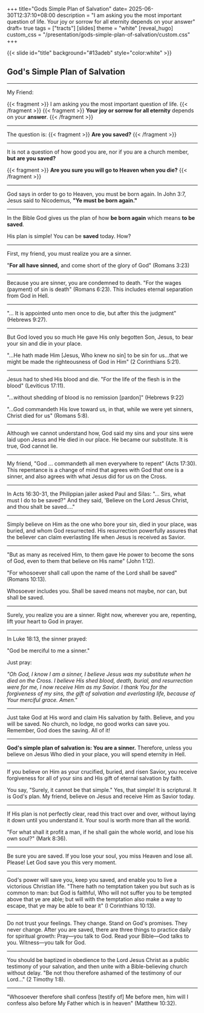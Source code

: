 +++
title="Gods Simple Plan of Salvation"
date= 2025-06-30T12:37:10+08:00
description = "I am asking you the most important question of life. Your joy or sorrow for all eternity depends on your answer"
draft= true
tags = ["tracts"]
[slides]
  theme = "white"
[reveal_hugo]
  custom_css = "/presentation/gods-simple-plan-of-salvation/custom.css"
+++

{{< slide id="title" background="#13adeb" style="color:white" >}}

## God's Simple Plan of Salvation


---


My Friend: 

{{< fragment >}}
I am asking you the most important question of life.
{{< /fragment >}}
{{< fragment >}}
**Your joy or sorrow for all eternity** depends on your **answer**.
{{< /fragment >}}

---

The question is:
{{< fragment >}}
<b>Are you saved?</b>
{{< /fragment >}}

---

It is not a question of how good you are,
nor if you are a church member, **but are you saved?** 

{{< fragment >}}
**Are you sure you will go to Heaven when you die?**
{{< /fragment >}}

---

God says in order to go to Heaven, you must be born again. In John 3:7, Jesus said to Nicodemus, <b class="redtext">"Ye must be born again."</b>

---

In the Bible God gives us the plan of how **be born again** which means **to be saved**. 

His plan is simple! You can be **saved** today. How?

---

First, my friend, you must realize you are a sinner. 

<span class="redtext">"**For all have sinned,** and come short of the glory of God"</span> (Romans 3:23)

---

Because you are sinner, you are condemned to death. "For the wages (payment) of sin is death" (Romans 6:23). This includes eternal separation from God in Hell.

---

"... It is appointed unto men once to die, but after this the judgment" (Hebrews 9:27).

---

But God loved you so much He gave His only begotten Son, Jesus, to bear your sin and die in your place. 

"...He hath made Him [Jesus, Who knew no sin] to be sin for us...that we might be made the righteousness of God in Him" (2 Corinthians 5:21).

---

Jesus had to shed His blood and die. "For the life of the flesh is in the blood" (Leviticus 17:11). 

"...without shedding of blood is no remission [pardon]" (Hebrews 9:22)


"...God commandeth His love toward us, in that, while we were yet sinners, Christ died for us" (Romans 5:8).

---

Although we cannot understand how, God said my sins and your sins were laid upon Jesus and He died in our place. He became our substitute. It is true, God cannot lie.

---

My friend, "God ... commandeth all men everywhere to repent" (Acts 17:30). This repentance is a change of mind that agrees with God that one is a sinner, and also agrees with what Jesus did for us on the Cross.

---

In Acts 16:30-31, the Philippian jailer asked Paul and Silas: "... Sirs, what must I do to be saved?" And they said, 'Believe on the Lord Jesus Christ, and thou shalt be saved...."

---

Simply believe on Him as the one who bore your sin, died in your place, was buried, and whom God resurrected. His resurrection powerfully assures that the believer can claim everlasting life when Jesus is received as Savior.

---

"But as many as received Him, to them gave He power to become the sons of God, even to them that believe on His name" (John 1:12).

"For whosoever shall call upon the name of the Lord shall be saved" (Romans 10:13).

Whosoever includes you. Shall be saved means not maybe, nor can, but shall be saved.

---

Surely, you realize you are a sinner. Right now, wherever you are, repenting, lift your heart to God in prayer.

---

In Luke 18:13, the sinner prayed: 

"God be merciful to me a sinner." 

Just pray: 

*"Oh God, I know I am a sinner, I believe Jesus was my substitute when he died on the Cross. I believe His shed blood, death, burial, and resurrection were for me, I now receive Him as my Savior. I thank You for the forgiveness of my sins, the gift of salvation and everlasting life, because of Your merciful grace. Amen."*

---

Just take God at His word and claim His salvation by faith. Believe, and you will be saved. No church, no lodge, no good works can save you. Remember, God does the saving. All of it!

---

**God's simple plan of salvation is: You are a sinner.** Therefore, unless you believe on Jesus Who died in your place, you will spend eternity in Hell.

---

If you believe on Him as your crucified, buried, and risen Savior, you receive forgiveness for all of your sins and His gift of eternal salvation by faith.

You say, "Surely, it cannot be that simple." Yes, that simple! It is scriptural. It is God's plan. My friend, believe on Jesus and receive Him as Savior today.

---

If His plan is not perfectly clear, read this tract over and over, without laying it down until you understand it. Your soul is worth more than all the world.

"For what shall it profit a man, if he shall gain the whole world, and lose his own soul?" (Mark 8:36).

---

Be sure you are saved. If you lose your soul, you miss Heaven and lose all. Please! Let God save you this very moment.

---

God's power will save you, keep you saved, and enable you to live a victorious Christian life. "There hath no temptation taken you but such as is common to man: but God is faithful, Who will not suffer you to be tempted above that ye are able; but will with the temptation also make a way to escape, that ye may be able to bear it" (I Corinthians 10:13).

---

Do not trust your feelings. They change. Stand on God's promises. They never change. After you are saved, there are three things to practice daily for spiritual growth: Pray—you talk to God. Read your Bible—God talks to you. Witness—you talk for God.

---

You should be baptized in obedience to the Lord Jesus Christ as a public testimony of your salvation, and then unite with a Bible-believing church without delay. "Be not thou therefore ashamed of the testimony of our Lord..." (2 Timothy 1:8).

---

"Whosoever therefore shall confess [testify of] Me before men, him will I confess also before My Father which is in heaven" (Matthew 10:32).


